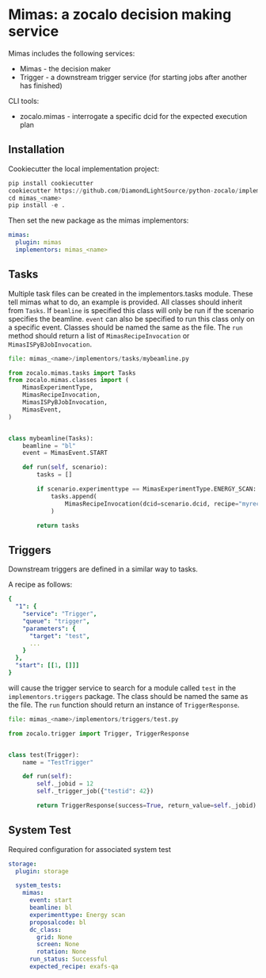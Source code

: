# Mimas: a zocalo decision making service

Mimas includes the following services:

* Mimas - the decision maker
* Trigger - a downstream trigger service (for starting jobs after another has finished)

CLI tools:

* zocalo.mimas - interrogate a specific dcid for the expected execution plan

## Installation

Cookiecutter the local implementation project:

```python
pip install cookiecutter
cookiecutter https://github.com/DiamondLightSource/python-zocalo/implementors
cd mimas_<name>
pip install -e .
```

Then set the new package as the mimas implementors:

```yaml
mimas:
  plugin: mimas
  implementors: mimas_<name>
```

## Tasks

Multiple task files can be created in the implementors.tasks module. These tell mimas what to do, an example is provided. All classes should inherit from `Tasks`. If `beamline` is specified this class will only be run if the scenario specifies the beamline. `event` can also be specified to run this class only on a specific event. Classes should be named the same as the file. The `run` method should return a list of `MimasRecipeInvocation` or `MimasISPyBJobInvocation`.

```python
file: mimas_<name>/implementors/tasks/mybeamline.py

from zocalo.mimas.tasks import Tasks
from zocalo.mimas.classes import (
    MimasExperimentType,
    MimasRecipeInvocation,
    MimasISPyBJobInvocation,
    MimasEvent,
)


class mybeamline(Tasks):
    beamline = "bl"
    event = MimasEvent.START

    def run(self, scenario):
        tasks = []

        if scenario.experimenttype == MimasExperimentType.ENERGY_SCAN:
            tasks.append(
                MimasRecipeInvocation(dcid=scenario.dcid, recipe="myrecipe")
            )

        return tasks
```

## Triggers

Downstream triggers are defined in a similar way to tasks.

A recipe as follows:
```yaml
{
  "1": {
    "service": "Trigger",
    "queue": "trigger",
    "parameters": {
      "target": "test",
      ...
    }
  },
  "start": [[1, []]]
}
```

will cause the trigger service to search for a module called `test` in the `implementors.triggers` package. The class should be named the same as the file. The `run` function should return an instance of `TriggerResponse`.

```python
file: mimas_<name>/implementors/triggers/test.py

from zocalo.trigger import Trigger, TriggerResponse


class test(Trigger):
    name = "TestTrigger"

    def run(self):
        self._jobid = 12
        self._trigger_job({"testid": 42})

        return TriggerResponse(success=True, return_value=self._jobid)
```

## System Test

Required configuration for associated system test

```yaml
storage:
  plugin: storage

  system_tests:
    mimas:
      event: start
      beamline: bl
      experimenttype: Energy scan
      proposalcode: bl
      dc_class: 
        grid: None
        screen: None
        rotation: None
      run_status: Successful
      expected_recipe: exafs-qa
```

